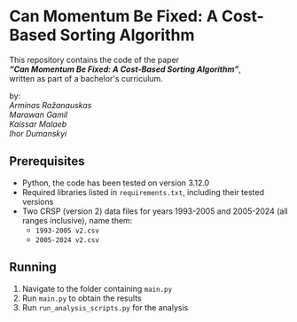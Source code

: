 # Can Momentum Be Fixed: A Cost-Based Sorting Algorithm

This repository contains the code of the paper  
**_“Can Momentum Be Fixed: A Cost-Based Sorting Algorithm”_**,  
written as part of a bachelor's curriculum.

by:  
*Arminas Ražanauskas*  
*Marawan Gamil*  
*Kaissar Malaeb*  
*Ihor Dumanskyi*  


## Prerequisites

- Python, the code has been tested on version 3.12.0
- Required libraries listed in `requirements.txt`, including their tested versions
- Two CRSP (version 2) data files for years 1993-2005 and 2005-2024 (all ranges inclusive), name them:
  - `1993-2005 v2.csv`
  - `2005-2024 v2.csv`

## Running

1. Navigate to the folder containing `main.py`
2. Run `main.py` to obtain the results
3. Run `run_analysis_scripts.py` for the analysis
